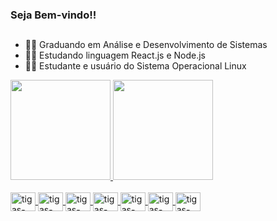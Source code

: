 ### Seja Bem-vindo!!
##

- 👨‍💻 Graduando em Análise e Desenvolvimento de Sistemas
- 👨‍💻 Estudando linguagem React.js e Node.js
- 👨‍💻 Estudante e usuário do Sistema Operacional Linux


<a href="https://github.com/tiagosbFilho">
  <img height="160em " src="https://github-readme-stats.vercel.app/api?username=tiagosbFilho&show_icons=true&theme=onedark&include_all_commits=true&count_private=true"/>
  <img height="160em" src="https://github-readme-stats.vercel.app/api/top-langs/?username=tiagosbFilho&layout=compact&langs_count=7&theme=onedark"/>
</div>


<div style="display:  incline_block"><br>

<img align="center" alt="tigas-Linux" height="30" width="40" src="https://cdn.jsdelivr.net/gh/devicons/devicon/icons/linux/linux-original.svg" /> 
<img align="center" alt="tigas-React" height="30" width="40" src="https://cdn.jsdelivr.net/gh/devicons/devicon/icons/react/react-original.svg" />
<img align="center" alt="tigas-Node" height="30" width="40" src="https://cdn.jsdelivr.net/gh/devicons/devicon/icons/nodejs/nodejs-original.svg" />  
<img align="center" alt="tigas-HTML" height="30" width="40" src="https://cdn.jsdelivr.net/gh/devicons/devicon/icons/html5/html5-original.svg" /> 
<img align="center" alt="tigas-CSS" height="30" width="40" src="https://cdn.jsdelivr.net/gh/devicons/devicon/icons/css3/css3-original.svg" />
<img align="center" alt="tigas-JS" height="30" width="40" src="https://cdn.jsdelivr.net/gh/devicons/devicon/icons/javascript/javascript-original.svg" />
<img align="center" alt="tigas-JAVA" height="30" width="40" src="https://cdn.jsdelivr.net/gh/devicons/devicon/icons/java/java-original.svg" />
  

  
</div
